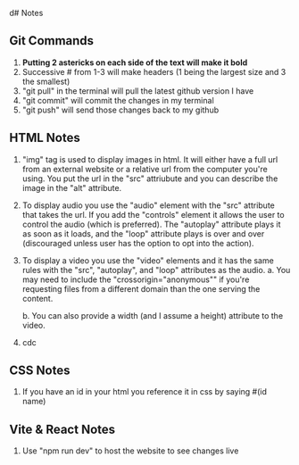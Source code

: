 d# Notes

## Git Commands
1. **Putting 2 astericks on each side of the text will make it bold**
2. Successive # from 1-3 will make headers (1 being the largest size and 3 the smallest)
3. "git pull" in the terminal will pull the latest github version I have
4. "git commit" will commit the changes in my terminal
5. "git push" will send those changes back to my github

## HTML Notes

1. "img" tag is used to display images in html. It will either have a full url from an external website or a relative url from the computer you're using. You put the url in the "src" attriubute and you can describe the image in the "alt" attribute.
2. To display audio you use the "audio" element with the "src" attribute that takes the url. If you add the "controls" element it allows the user to control the audio (which is preferred). The "autoplay" attribute plays it as soon as it loads, and the "loop" attribute plays is over and over (discouraged unless user has the option to opt into the action).
3. To display a video you use the "video" elements and it has the same rules with the "src", "autoplay", and "loop" attributes as the audio.
   a. You may need to include the "crossorigin="anonymous"" if you're requesting files from a different domain than the one serving the content.
   
   b. You can also provide a width (and I assume a height) attribute to the video.
4. cdc

## CSS Notes

1. If you have an id in your html you reference it in css by saying #(id name)

## Vite & React Notes

1. Use "npm run dev" to host the website to see changes live
